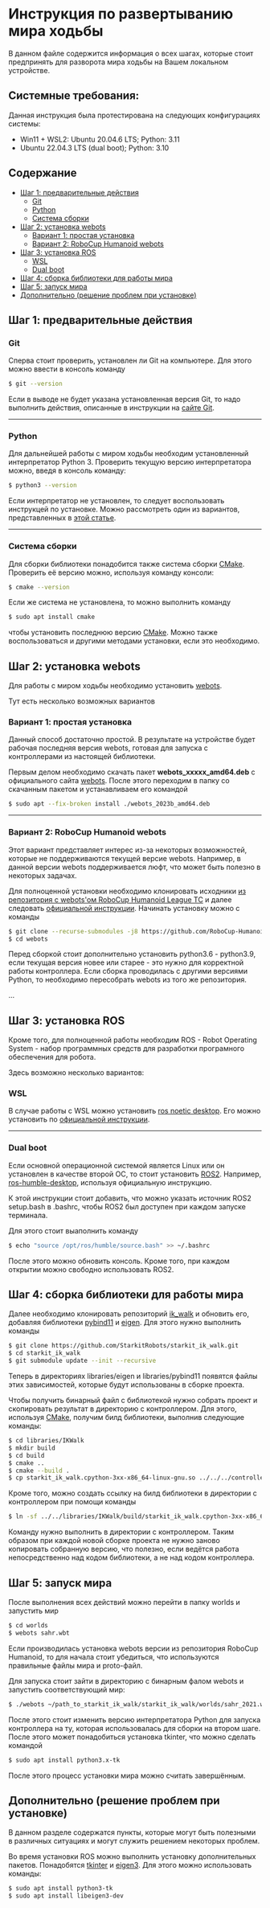 # Инструкция по развертыванию мира ходьбы

В данном файле содержится информация о всех шагах, которые стоит предпринять для разворота мира ходьбы на Вашем локальном устройстве.

## Системные требования:

Данная инструкция была протестирована на следующих конфигурациях системы:

- Win11 + WSL2: Ubuntu 20.04.6 LTS; Python: 3.11
- Ubuntu 22.04.3 LTS (dual boot);   Python: 3.10

## Содержание

- [Шаг 1: предварительные действия](#шаг-1-предварительные-действия)
    - [Git](#git)
    - [Python](#python)
    - [Система сборки](#система-сборки)
- [Шаг 2: установка webots](#шаг-2-установка-webots)
    - [Вариант 1: простая установка](#вариант-1-простая-установка)
    - [Вариант 2: RoboCup Humanoid webots](#вариант-2-robocup-humanoid-webots)
- [Шаг 3: установка ROS](#шаг-3-установка-ros)
    - [WSL](#wsl)
    - [Dual boot](#dual-boot)
- [Шаг 4: сборка библиотеки для работы мира](#шаг-4-сборка-библиотеки-для-работы-мира)
- [Шаг 5: запуск мира](#шаг-5-запуск-мира)
- [Дополнительно (решение проблем при установке)](#дополнительно-решение-проблем-при-установке)

## Шаг 1: предварительные действия

### Git

Сперва стоит проверить, установлен ли Git на компьютере. Для этого можно ввести в консоль команду 

```bash
$ git --version
```

Если в выводе не будет указана установленная версия Git, то надо выполнить действия, описанные в инструкции на [сайте Git](https://git-scm.com/download/linux).

---

### Python

Для дальнейшей работы с миром ходьбы необходим установленный интерпретатор Python 3. Проверить текущую версию интерпретатора можно, введя в консоль команду:

```bash
$ python3 --version
```

Если интерпретатор не установлен, то следует воспользовать инструкцей по установке. Можно рассмотреть один из вариантов, представленных в [этой статье](https://phoenixnap.com/kb/how-to-install-python-3-ubuntu).

---

### Система сборки

Для сборки библиотеки понадобится также система сборки [CMake](https://cmake.org/). Проверить её версию можно, используя команду консоли:

```bash
$ cmake --version
```

Если же система не установлена, то можно выполнить команду

```bash
$ sudo apt install cmake
```

чтобы установить последнюю версию [CMake](https://cmake.org/). Можно также воспользоваться и другими методами установки, если это необходимо.


## Шаг 2: установка webots

Для работы с миром ходьбы необходимо установить [webots](http://cyberbotics.com). 

Тут есть несколько возможных вариантов

### Вариант 1: простая установка

Данный способ достаточно простой. В результате на устройстве будет рабочая последняя версия webots, готовая для запуска с контроллерами из настоящей библиотеки.

Первым делом необходимо скачать пакет **webots_xxxxx_amd64.deb** с официального сайта [webots](http://cyberbotics.com). После этого переходим в папку со скачанным пакетом и устанавливаем его командой 

```bash
$ sudo apt --fix-broken install ./webots_2023b_amd64.deb
```

---

### Вариант 2: RoboCup Humanoid webots

Этот вариант представляет интерес из-за некоторых возможностей, которые не поддерживаются текущей версие webots. Например, в данной версии webots поддерживается люфт, что может быть полезно в некоторых задачах.

Для полноценной установки необходимо клонировать исходники [из репозитория с webots'ом RoboCup Humanoid League TC](https://github.com/RoboCup-Humanoid-TC/webots) и далее следовать [официальной инструкции](https://github.com/cyberbotics/webots/wiki/Linux-installation/). Начинать установку можно с команды

```bash
$ git clone --recurse-submodules -j8 https://github.com/RoboCup-Humanoid-TC/webots.git
$ cd webots
```

Перед сборкой стоит дополнительно установить python3.6 - python3.9, если текущая версия новее или старее - это нужно для корректной работы контроллера. Если сборка проводилась с другими версиями Python, то необходимо пересобрать webots из того же репозитория.

...

## Шаг 3: установка ROS

Кроме того, для полноценной работы необходим ROS - Robot Operating System - набор программных средств для разработки програмного обеспечения для робота.

Здесь возможно несколько вариантов:

### WSL

В случае работы с WSL можно установить [ros noetic desktop](https://wiki.ros.org/noetic). Его можно установить по [официальной инструкции](https://wiki.ros.org/noetic/Installation/Ubuntu).

---

### Dual boot

Если основной операционной системой является Linux или он установлен в качестве второй ОС, то стоит установить [ROS2](https://www.ros.org/). Например, [ros-humble-desktop](https://docs.ros.org/en/humble/Installation.html), используя официальную инструкцию.

К этой инструкции стоит добавить, что можно указать источник ROS2 setup.bash в .bashrc, чтобы ROS2 был доступен при каждом запуске терминала.

Для этого стоит выаполнить команду 

```bash
$ echo "source /opt/ros/humble/source.bash" >> ~/.bashrc
```

После этого можно обновить консоль. Кроме того, при каждом открытии можно свободно использовать ROS2.

## Шаг 4: сборка библиотеки для работы мира

Далее необходимо клонировать репозиторий [ik_walk](https://github.com/StarkitRobots/starkit_ik_walk) и обновить его, добавляя библиотеки [pybind11](https://github.com/pybind/pybind11) и [eigen](https://eigen.tuxfamily.org/index.php?title=Main_Page). Для этого нужно выполнить команды

```bash
$ git clone https://github.com/StarkitRobots/starkit_ik_walk.git
$ cd starkit_ik_walk
$ git submodule update --init --recursive
```

Теперь в директориях libraries/eigen и libraries/pybind11 появятся файлы этих зависимостей, которые будут использованы в сборке проекта.

Чтобы получить бинарный файл с библиотекой нужно собрать проект и скопировать результат в директорию с контроллером. Для этого, используя [CMake](https://cmake.org/), получим билд библиотеки, выполнив следующие команды:

```bash
$ cd libraries/IKWalk
$ mkdir build
$ cd build
$ cmake ..
$ cmake --build .
$ cp starkit_ik_walk.cpython-3xx-x86_64-linux-gnu.so ../../../controllers/ik_walk/ # instead of 3xx need to place your version of python3; ex: 310 for Python 3.10.xx
```

Кроме того, можно создать ссылку на билд библиотеки в директории с контроллером при помощи команды

```bash
$ ln -sf ../../libraries/IKWalk/build/starkit_ik_walk.cpython-3xx-x86_64-linux-gnu.so starkit_ik_walk.cpython-3xx-x86_64-linux-gnu.so
```

Команду нужно выполнить в директории с контроллером. Таким образом при каждой новой сборке проекта не нужно заново копировать собранную версию, что полезно, если ведётся работа непосредственно над кодом библиотеки, а не над кодом контроллера.

## Шаг 5: запуск мира

После выполнения всех действий можно перейти в папку worlds и запустить мир

```bash
$ cd worlds
$ webots sahr.wbt
```

Если производилась установка webots версии из репозитория RoboCup Humanoid, то для начала стоит убедиться, что используются правильные файлы мира и proto-файл. 

Для запуска стоит зайти в директорию с бинарным фалом webots и запустить соответствующий мир:

```bash
$ ./webots ~/path_to_starkit_ik_walk/starkit_ik_walk/worlds/sahr_2021.wbt
```

После этого стоит изменить версию интерпретатора Python для запуска контроллера на ту, которая использовалась для сборки на втором шаге.
После этого может понадобиться установка tkinter, что можно сделать командой 

```bash
$ sudo apt install python3.x-tk
```

После этого процесс установки мира можно считать завершённым.

## Дополнительно (решение проблем при установке)

В данном разделе содержатся пункты, которые могут быть полезными в различных ситуациях и могут служить решением некоторых проблем.

Во время установки ROS можно выполнить установку дополнительных пакетов. Понадобятся [tkinter](https://wiki.python.org/moin/TkInter) и [eigen3](https://eigen.tuxfamily.org/index.php?title=Main_Page). Для этого можно использовать команды:

```bash
$ sudo apt install python3-tk
$ sudo apt install libeigen3-dev
```
